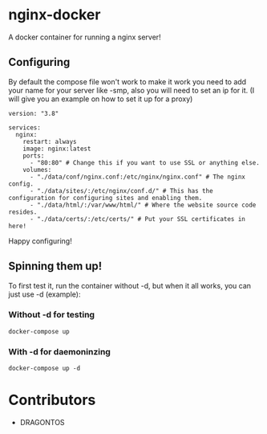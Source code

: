 # nginx-docker
A docker container for running a nginx server!

## Configuring
By default the compose file won't work to make it work you need to add your name for your server like -smp, also you will need to set an ip for it. (I will give you an example on how to set it up for a proxy)
```
version: "3.8"

services:
  nginx:
    restart: always
    image: nginx:latest
    ports:
      - "80:80" # Change this if you want to use SSL or anything else.
    volumes:
      - "./data/conf/nginx.conf:/etc/nginx/nginx.conf" # The nginx config. 
      - "./data/sites/:/etc/nginx/conf.d/" # This has the configuration for configuring sites and enabling them.
      - "./data/html/:/var/www/html/" # Where the website source code resides.
      - "./data/certs/:/etc/certs/" # Put your SSL certificates in here!
``` 
Happy configuring!

## Spinning them up!
To first test it, run the container without -d, but when it all works, you can just use -d (example):

### Without -d for testing
```
docker-compose up
```

### With -d for daemoninzing 
```
docker-compose up -d
```

# Contributors
- DRAGONTOS

